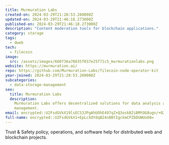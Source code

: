 ```yaml
---
title: Murmuration Labs
created-on: 2024-03-29T21:28:53.260000Z
updated-on: 2024-03-29T21:46:18.273000Z
published-on: 2024-03-29T21:46:18.273000Z
description: "Content moderation tools for blockchain applications."
category: storage
tags:
  - dweb
tech:
  - filecoin
image:
  src: /assets/images/660736a78635f037e25f71c5_murmurationlabs.png
website: https://murmuration.ai/
repo: https://github.com/Murmuration-Labs/filecoin-node-operator-kit
year-joined: 2024-03-29T21:28:53.260000Z
subcategories:
  - data-storage-management
seo:
  title: Murmuration Labs
  description:
    Murmuration Labs offers decentralized solutions for data analysis and
    management.
email: encrypted::U2FsdGVkX19lsECS3JPgAhUOhE497qZ+Q3oskB2iBMtOG8ugn/+O2cqoDP2YUku8
full-name: encrypted::U2FsdGVkX1+EpLcXdYdqB24n8BtIgckmCPZbDUWUoO8=
---
```


Trust & Safety policy, operations, and software help for distributed web and blockchain projects.
